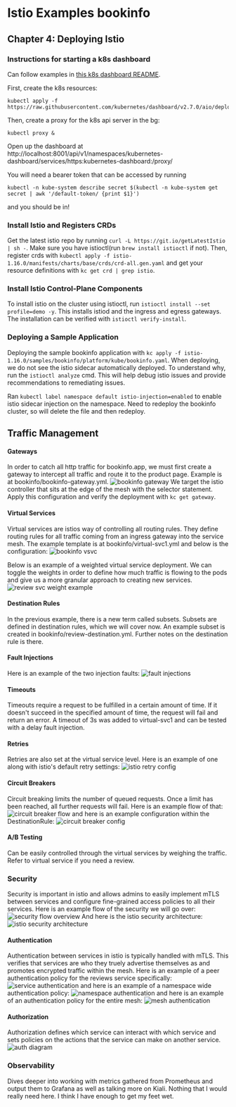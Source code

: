 # Istio Examples bookinfo

## Chapter 4: Deploying Istio

### Instructions for starting a k8s dashboard

Can follow examples in [this k8s dashboard README](https://github.com/kubernetes/dashboard).

First, create the k8s resources:
```
kubectl apply -f https://raw.githubusercontent.com/kubernetes/dashboard/v2.7.0/aio/deploy/recommended.yaml
```

Then, create a proxy for the k8s api server in the bg:
```
kubectl proxy &
```

Open up the dashboard at http://localhost:8001/api/v1/namespaces/kubernetes-dashboard/services/https:kubernetes-dashboard:/proxy/

You will need a bearer token that can be accessed by running
```
kubectl -n kube-system describe secret $(kubectl -n kube-system get secret | awk '/default-token/ {print $1}')
```

and you should be in!

### Install Istio and Registers CRDs

Get the latest istio repo by running `curl -L https://git.io/getLatestIstio | sh -`. Make sure you have istioctl(run `brew install istioctl` if not). Then, register crds with `kubectl apply -f istio-1.16.0/manifests/charts/base/crds/crd-all.gen.yaml` and get your resource definitions with `kc get crd | grep istio`.

### Install Istio Control-Plane Components

To install istio on the cluster using istioctl, run `istioctl install --set profile=demo -y`. This installs istiod and the ingress and egress gateways. The installation can be verified with `istioctl verify-install`.

### Deploying a Sample Application

Deploying the sample bookinfo application with `kc apply -f istio-1.16.0/samples/bookinfo/platform/kube/bookinfo.yaml`. When deploying, we do not see the istio sidecar automatically deployed. To understand why, run the `istioctl analyze` cmd. This will help debug istio issues and provide recommendations to remediating issues.

Ran `kubectl label namespace default istio-injection=enabled` to enable istio sidecar injection on the namespace. Need to redeploy the bookinfo cluster, so will delete the file and then redeploy.

## Traffic Management

#### Gateways

In order to catch all http traffic for bookinfo.app, we must first create a gateway to intercept all traffic and route it to the product page. Example is at bookinfo/bookinfo-gateway.yml. 
![bookinfo gateway](./.images/istio-gateway.png)
We target the istio controller that sits at the edge of the mesh with the selector statement. Apply this configuration and verify the deployment with `kc get gateway`.

#### Virtual Services

Virtual services are istios way of controlling all routing rules. They define routing rules for all traffic coming from an ingress gateway into the service mesh. The example template is at bookinfo/virtual-svc1.yml and below is the configuration:
![bookinfo vsvc](.images/istio-vs.png)

Below is an example of a weighted virtual service deployment. We can toggle the weights in order to define how much traffic is flowing to the pods and give us a more granular approach to creating new services.
![review svc weight example](.images/weighted-reviews.png)

#### Destination Rules

In the previous example, there is a new term called subsets. Subsets are defined in destination rules, which we will cover now. An example subset is created in bookinfo/review-destination.yml. Further notes on the destination rule is there.

#### Fault Injections

Here is an example of the two injection faults:
![fault injections](.images/fault-injection.png)

#### Timeouts

Timeouts require a request to be fulfilled in a certain amount of time. If it doesn't succeed in the specified amount of time, the request will fail and return an error. A timeout of 3s was added to virtual-svc1 and can be tested with a delay fault injection.

#### Retries

Retries are also set at the virtual service level. Here is an example of one along with istio's default retry settings:
![istio retry config](.images/retries.png)

#### Circuit Breakers

Circuit breaking limits the number of queued requests. Once a limit has been reached, all further requests will fail. Here is an example flow of that:
![circuit breaker flow](.images/circuit-flow.png)
and here is an example configuration within the DestinationRule:
![circuit breaker config](.images/circuit-config.png)

#### A/B Testing

Can be easily controlled through the virtual services by weighing the traffic. Refer to virtual service if you need a review.

### Security

Security is important in istio and allows admins to easily implement mTLS between services and configure fine-grained access policies to all their services. Here is an example flow of the security we will go over:
![security flow overview](.images/security-overview.png)
And here is the istio security architecture:
![istio security architecture](.images/istio-sec-arch.png)

#### Authentication

Authentication between services in istio is typically handled with mTLS. This verifies that services are who they truely advertise themselves as and promotes encrypted traffic within the mesh. Here is an example of a peer authentication policy for the reviews service specifically:
![service authentication](.images/service-auth.png)
and here is an example of a namespace wide authentication policy:
![namespace authentication](.images/namespace-auth.png)
and here is an example of an authentication policy for the entire mesh:
![mesh authentication](.images/namespace-auth.png)

#### Authorization

Authorization defines which service can interact with which service and sets policies on the actions that the service can make on another service.
![auth diagram](.images/authorization-diagram.png)

### Observability

Dives deeper into working with metrics gathered from Prometheus and output them to Grafana as well as talking more on Kiali. Nothing that I would really need here. I think I have enough to get my feet wet.